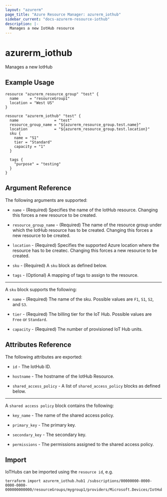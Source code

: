 ```yaml
---
layout: "azurerm"
page_title: "Azure Resource Manager: azurerm_iothub"
sidebar_current: "docs-azurerm-resource-iothub"
description: |-
  Manages a new IotHub resource 
---
```


# azurerm_iothub

Manages a new IotHub

## Example Usage

```hcl
resource "azurerm_resource_group" "test" {
  name     = "resourceGroup1"
  location = "West US"
}

resource "azurerm_iothub" "test" {
  name                = "test"
  resource_group_name = "${azurerm_resource_group.test.name}"
  location            = "${azurerm_resource_group.test.location}"
  sku {
    name = "S1"
    tier = "Standard"
    capacity = "1"
  }

  tags {
    "purpose" = "testing"
  }
}
```

## Argument Reference

The following arguments are supported:

* `name` - (Required) Specifies the name of the IotHub resource. Changing this forces a new resource to be created.

* `resource_group_name` - (Required) The name of the resource group under which the IotHub resource has to be created. Changing this forces a new resource to be created.

* `location` - (Required) Specifies the supported Azure location where the resource has to be createc. Changing this forces a new resource to be created.

* `sku` - (Required) A `sku` block as defined below. 

* `tags` - (Optional) A mapping of tags to assign to the resource.

---

A `sku` block supports the following:

* `name` - (Required) The name of the sku. Possible values are `F1`, `S1`, `S2`, and `S3`.

* `tier` - (Required) The billing tier for the IoT Hub. Possible values are `Free` or `Standard`.

* `capacity` - (Required) The number of provisioned IoT Hub units. 

## Attributes Reference

The following attributes are exported:

* `id` - The IotHub ID.

* `hostname` - The hostname of the IotHub Resource.

* `shared_access_policy` - A list of `shared_access_policy` blocks as defined below.

---

A `shared access policy` block contains the following:

* `key_name` - The name of the shared access policy.

* `primary_key` - The primary key.

* `secondary_key` - The secondary key.

* `permissions` - The permissions assigned to the shared access policy.

## Import

IoTHubs can be imported using the `resource id`, e.g.

```shell
terraform import azurerm_iothub.hub1 /subscriptions/00000000-0000-0000-0000-000000000000/resourceGroups/mygroup1/providers/Microsoft.Devices/IotHubs/hub1
```
